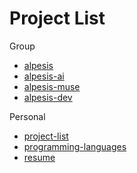 Project List
==============================================================================

Group

- [alpesis](./alpesis.md)
- [alpesis-ai](./alpesis-ai.md)
- [alpesis-muse](./alpesis-muse.md)
- [alpesis-dev](./alpesis-dev.md)


Personal

- [project-list](https://github.com/kwailamchan/project-list)
- [programming-languages](https://github.com/kwailamchan/programming-languages)
- [resume](https://github.com/kwailamchan/resume)
